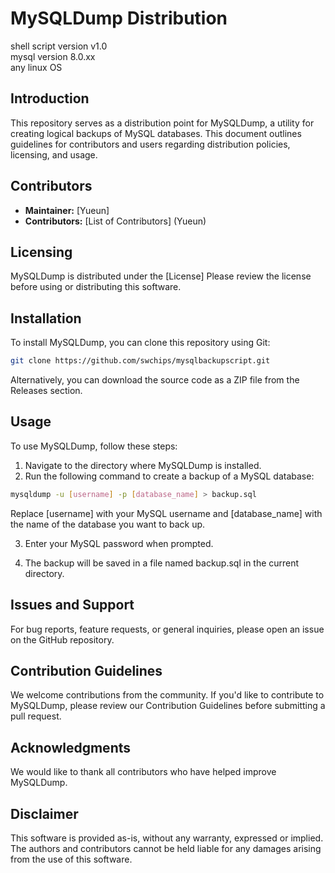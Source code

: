 # MySQLDump Distribution 
shell script version v1.0 <br/>
mysql version 8.0.xx <br/>
any linux OS

## Introduction
This repository serves as a distribution point for MySQLDump, a utility for creating logical backups of MySQL databases. This document outlines guidelines for contributors and users regarding distribution policies, licensing, and usage.

## Contributors
- **Maintainer:** [Yueun]
- **Contributors:** [List of Contributors] (Yueun)

## Licensing
MySQLDump is distributed under the [License] Please review the license before using or distributing this software.

## Installation
To install MySQLDump, you can clone this repository using Git:

```bash
git clone https://github.com/swchips/mysqlbackupscript.git
````


Alternatively, you can download the source code as a ZIP file from the Releases section.

## Usage
To use MySQLDump, follow these steps:

1. Navigate to the directory where MySQLDump is installed.
2. Run the following command to create a backup of a MySQL database:

```bash
mysqldump -u [username] -p [database_name] > backup.sql
````

Replace [username] with your MySQL username and [database_name] with the name of the database you want to back up.

3. Enter your MySQL password when prompted.

1. The backup will be saved in a file named backup.sql in the current directory.

## Issues and Support
For bug reports, feature requests, or general inquiries, please open an issue on the GitHub repository.

## Contribution Guidelines
We welcome contributions from the community. If you'd like to contribute to MySQLDump, please review our Contribution Guidelines before submitting a pull request.

## Acknowledgments
We would like to thank all contributors who have helped improve MySQLDump.

## Disclaimer
This software is provided as-is, without any warranty, expressed or implied. The authors and contributors cannot be held liable for any damages arising from the use of this software.
